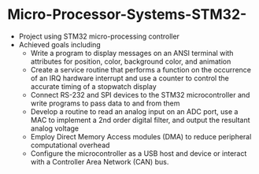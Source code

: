 # Micro-Processor-Systems-STM32-
- Project using STM32 micro-processing controller
- Achieved goals including
  - Write a program to display messages on an ANSI terminal with attributes for position, color, background color, and animation 
  - Create a service routine that performs a function on the occurrence of an IRQ hardware interrupt and use a counter to control the accurate timing of a stopwatch display
  - Connect RS-232 and SPI devices to the STM32 microcontroller and write programs to pass data to and from them
  - Develop a routine to read an analog input on an ADC port, use a MAC to implement a 2nd order digital filter, and output the resultant analog voltage
  - Employ Direct Memory Access modules (DMA) to reduce peripheral computational overhead
  - Configure the microcontroller as a USB host and device or interact with a Controller Area Network (CAN) bus.
